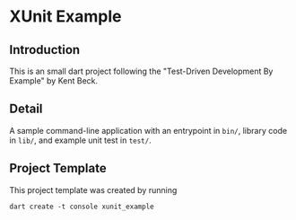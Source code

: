 # XUnit Example

## Introduction

This is an small dart project following the "Test-Driven Development By Example" by Kent Beck. 

## Detail
A sample command-line application with an entrypoint in `bin/`, library code
in `lib/`, and example unit test in `test/`.

## Project Template
This project template was created by running 
```console
dart create -t console xunit_example
